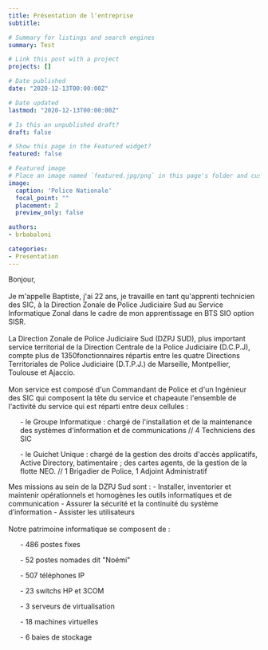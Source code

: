 ```yaml
---
title: Présentation de l'entreprise
subtitle:

# Summary for listings and search engines
summary: Test

# Link this post with a project
projects: []

# Date published
date: "2020-12-13T00:00:00Z"

# Date updated
lastmod: "2020-12-13T00:00:00Z"

# Is this an unpublished draft?
draft: false

# Show this page in the Featured widget?
featured: false

# Featured image
# Place an image named `featured.jpg/png` in this page's folder and customize its options here.
image:
  caption: 'Police Nationale'
  focal_point: ""
  placement: 2
  preview_only: false

authors:
- brbabaloni

categories:
- Presentation
---
```


Bonjour,
<br>
<br>
Je m'appelle Baptiste, j'ai 22 ans, je travaille en tant qu'apprenti technicien des SIC, à la Direction Zonale de Police Judiciaire Sud au Service Informatique Zonal dans le cadre de mon apprentissage en BTS SIO option SISR.
<br>
<br>
La Direction Zonale de Police Judiciaire Sud (DZPJ SUD), plus important service territorial de la Direction Centrale de la Police Judiciaire (D.C.P.J), compte plus de 1350fonctionnaires répartis entre les quatre Directions Territoriales de Police Judiciaire (D.T.P.J.) de Marseille, Montpellier, Toulouse et Ajaccio.
<br>
<br>
Mon service est composé d'un Commandant de Police et d'un Ingénieur des SIC qui composent la tête du service et chapeaute l'ensemble de l'activité du service qui est réparti entre deux cellules :
<ul>- le Groupe Informatique : chargé de l'installation et de la maintenance des systèmes d'information et de communications // 4 Techniciens des SIC </ul>
<ul>- le Guichet Unique : chargé de la gestion des droits d'accès applicatifs, Active Directory, batimentaire ; des cartes agents, de la gestion de la flotte NEO. // 1 Brigadier de Police, 1 Adjoint Administratif </ul>
Mes missions au sein de la DZPJ Sud sont :
- Installer, inventorier et maintenir opérationnels et homogènes les outils informatiques et de communication
- Assurer la sécurité et la continuité du système d’information
- Assister les utilisateurs
<br>
<br>
Notre patrimoine informatique se composent de :
<ul>- 486 postes fixes</ul>
<ul>- 52 postes nomades dit "Noémi"</ul>
<ul>- 507 téléphones IP</ul>
<ul>- 23 switchs HP et 3COM</ul>
<ul>- 3 serveurs de virtualisation</ul>
<ul>- 18 machines virtuelles</ul>
<ul>- 6 baies de stockage</ul>




